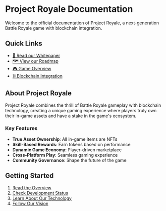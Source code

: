 # Project Royale Documentation

Welcome to the official documentation of Project Royale, a next-generation Battle Royale game with blockchain integration.

## Quick Links

- [📄 Read our Whitepaper](/whitepaper/overview)
- [🗺 View our Roadmap](/roadmap/phases)
- [🎮 Game Overview](/whitepaper/overview#gameplay)
- [⛓ Blockchain Integration](/whitepaper/technology#blockchain-infrastructure)

## About Project Royale

Project Royale combines the thrill of Battle Royale gameplay with blockchain technology, creating a unique gaming experience where players truly own their in-game assets and have a stake in the game's ecosystem.

### Key Features

- **True Asset Ownership**: All in-game items are NFTs
- **Skill-Based Rewards**: Earn tokens based on performance
- **Dynamic Game Economy**: Player-driven marketplace
- **Cross-Platform Play**: Seamless gaming experience
- **Community Governance**: Shape the future of the game

## Getting Started

1. [Read the Overview](/whitepaper/overview)
2. [Check Development Status](/roadmap/phases)
3. [Learn About Our Technology](/whitepaper/technology)
4. [Follow Our Vision](/whitepaper/vision) 